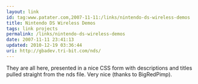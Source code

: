 ```yaml
---
layout: link
id: tag:www.patater.com,2007-11-11:/links/nintendo-ds-wireless-demos
title: Nintendo DS Wireless Demos
tags: link projects
permalink: /links/nintendo-ds-wireless-demos
date: 2007-11-11 23:41:13
updated: 2010-12-19 03:36:44
uri: http://gbadev.tri-bit.com/nds/
---
```

They are all here, presented in a nice CSS form with descriptions and titles
pulled straight from the nds file. Very nice (thanks to BigRedPimp).
